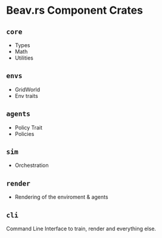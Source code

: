 # Beav.rs Component Crates

## `core`

- Types
- Math
- Utilities

## `envs`

- GridWorld
- Env traits

## `agents`

- Policy Trait
- Policies

## `sim`

- Orchestration

## `render`

- Rendering of the enviroment & agents

## `cli`

Command Line Interface to train, render and everything else.
